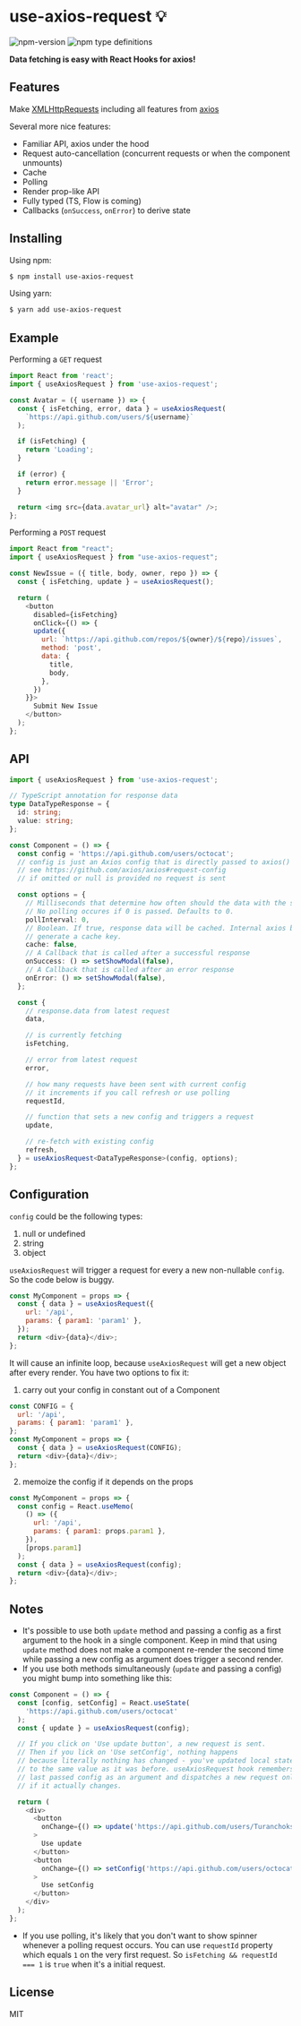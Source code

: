 # use-axios-request :bulb:

![npm-version](https://img.shields.io/npm/v/use-axios-request.svg?maxAge=2592000)
![npm type definitions](https://img.shields.io/npm/types/use-axios-request.svg)

**Data fetching is easy with React Hooks for axios!**

## Features

Make [XMLHttpRequests](https://developer.mozilla.org/en-US/docs/Web/API/XMLHttpRequest)
including all features from [axios](https://github.com/axios/axios#features)

Several more nice features:

- Familiar API, axios under the hood
- Request auto-cancellation (concurrent requests or when the component unmounts)
- Cache
- Polling
- Render prop-like API
- Fully typed (TS, Flow is coming)
- Callbacks (`onSuccess`, `onError`) to derive state

## Installing

Using npm:

```bash
$ npm install use-axios-request
```

Using yarn:

```bash
$ yarn add use-axios-request
```

## Example

Performing a `GET` request

```js
import React from 'react';
import { useAxiosRequest } from 'use-axios-request';

const Avatar = ({ username }) => {
  const { isFetching, error, data } = useAxiosRequest(
    `https://api.github.com/users/${username}`
  );

  if (isFetching) {
    return 'Loading';
  }

  if (error) {
    return error.message || 'Error';
  }

  return <img src={data.avatar_url} alt="avatar" />;
};
```

Performing a `POST` request

```js
import React from "react";
import { useAxiosRequest } from "use-axios-request";

const NewIssue = ({ title, body, owner, repo }) => {
  const { isFetching, update } = useAxiosRequest();

  return (
    <button
      disabled={isFetching}
      onClick={() => {
      update({
        url: `https://api.github.com/repos/${owner}/${repo}/issues`,
        method: 'post',
        data: {
          title,
          body,
        },
      })
    }}>
      Submit New Issue
    </button>
  );
};
```

## API

```ts
import { useAxiosRequest } from 'use-axios-request';

// TypeScript annotation for response data
type DataTypeResponse = {
  id: string;
  value: string;
};

const Component = () => {
  const config = 'https://api.github.com/users/octocat';
  // config is just an Axios config that is directly passed to axios() function
  // see https://github.com/axios/axios#request-config
  // if omitted or null is provided no request is sent

  const options = {
    // Milliseconds that determine how often should the data with the same config is polled.
    // No polling occures if 0 is passed. Defaults to 0.
    pollInterval: 0,
    // Boolean. If true, response data will be cached. Internal axios buildURL is used to
    // generate a cache key.
    cache: false,
    // A Callback that is called after a successful response
    onSuccess: () => setShowModal(false),
    // A Callback that is called after an error response
    onError: () => setShowModal(false),
  };

  const {
    // response.data from latest request
    data,

    // is currently fetching
    isFetching,

    // error from latest request
    error,

    // how many requests have been sent with current config
    // it increments if you call refresh or use polling
    requestId,

    // function that sets a new config and triggers a request
    update,

    // re-fetch with existing config
    refresh,
  } = useAxiosRequest<DataTypeResponse>(config, options);
};
```
## Configuration

`config` could be the following types:
1) null or undefined
2) string
3) object

`useAxiosRequest` will trigger a request for every a new non-nullable `config`. So the code below is buggy.

```js
const MyComponent = props => {
  const { data } = useAxiosRequest({
    url: '/api',
    params: { param1: 'param1' },
  });
  return <div>{data}</div>;
};
```
It will cause an infinite loop, because `useAxiosRequest` will get a new object after every render.
You have two options to fix it:

1) carry out your config in constant out of a Component
```js
const CONFIG = {
  url: '/api',
  params: { param1: 'param1' },
};
const MyComponent = props => {
  const { data } = useAxiosRequest(CONFIG);
  return <div>{data}</div>;
};
```

2) memoize the config if it depends on the props
```js
const MyComponent = props => {
  const config = React.useMemo(
    () => ({
      url: '/api',
      params: { param1: props.param1 },
    }),
    [props.param1]
  );
  const { data } = useAxiosRequest(config);
  return <div>{data}</div>;
};
```

## Notes

- It's possible to use both `update` method and passing a config as a first argument to the hook in a single component. Keep in mind that using `update` method does not make a component re-render the second time while passing a new config as argument does trigger a second render.
- If you use both methods simultaneously (`update` and passing a config) you might bump into something like this:

```js
const Component = () => {
  const [config, setConfig] = React.useState(
    'https://api.github.com/users/octocat'
  );
  const { update } = useAxiosRequest(config);

  // If you click on 'Use update button', a new request is sent.
  // Then if you lick on 'Use setConfig', nothing happens
  // because literally nothing has changed - you've updated local state
  // to the same value as it was before. useAxiosRequest hook remembers
  // last passed config as an argument and dispatches a new request only
  // if it actually changes.

  return (
    <div>
      <button
        onChange={() => update('https://api.github.com/users/Turanchoks')}
      >
        Use update
      </button>
      <button
        onChange={() => setConfig('https://api.github.com/users/octocat')}
      >
        Use setConfig
      </button>
    </div>
  );
};
```

- If you use polling, it's likely that you don't want to show spinner whenever a polling request occurs. You can use `requestId` property which equals `1` on the very first request. So `isFetching && requestId === 1` is `true` when it's a initial request.

## License

MIT
